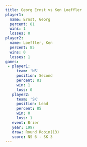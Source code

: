 ```yaml
---
title: Georg Ernst vs Ken Loeffler
player1:             
  name: Ernst, Georg 
  percent: 81        
  wins: 1            
  losses: 0          
player2:             
  name: Loeffler, Ken
  percent: 85        
  wins: 0            
  losses: 1          
games:
 - player1:          
     team: 'NS'      
     position: Second
     percent: 81     
     win: 1          
     loss: 0         
   player2:        
     team: 'SK'    
     position: Lead
     percent: 85   
     win: 0        
     loss: 1       
   event: Brier         
   year: 1997           
   draw: Round Robin(13)
   score: NS 6 - SK 3   
---
```

